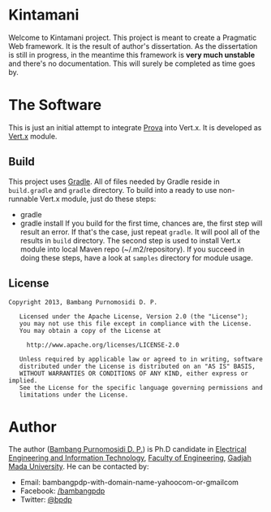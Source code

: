Kintamani
=========

Welcome to Kintamani project. This project is meant to create a Pragmatic Web framework. It is the result of author's dissertation. As the dissertation is still in progress, in the meantime this framework is **very much unstable** and there's no documentation. This will surely be completed as time goes by.

The Software
============

This is just an initial attempt to integrate [Prova](http://prova.ws) into Vert.x. It is developed as [Vert.x](http://vertx.io) module.

Build
-----

This project uses [Gradle](http://www.gradle.org). All of files needed by Gradle reside in `build.gradle` and `gradle` directory. To build into a ready to use non-runnable Vert.x module, just do these steps:
*	gradle
* gradle install
If you build for the first time, chances are, the first step will result an error. If that's the case, just repeat `gradle`. It will pool all of the results in `build` directory. The second step is used to install Vert.x module into local Maven repo (~/.m2/repository). If you succeed in doing these steps, have a look at `samples` directory for module usage.

License
-------
~~~
Copyright 2013, Bambang Purnomosidi D. P.

   Licensed under the Apache License, Version 2.0 (the "License");
   you may not use this file except in compliance with the License.
   You may obtain a copy of the License at

     http://www.apache.org/licenses/LICENSE-2.0

   Unless required by applicable law or agreed to in writing, software
   distributed under the License is distributed on an "AS IS" BASIS,
   WITHOUT WARRANTIES OR CONDITIONS OF ANY KIND, either express or implied.
   See the License for the specific language governing permissions and
   limitations under the License.
~~~

Author
======

The author ([Bambang Purnomosidi D. P.](http://bpdp.name)) is Ph.D candidate in [Electrical Engineering and Information Technology](http://pasca.te.ugm.ac.id), [Faculty of Engineering](http://www.fakultas-teknik.ugm.ac.id), [Gadjah Mada University](http://www.ugm.ac.id). He can be contacted by:
* Email: bambangpdp-with-domain-name-yahoocom-or-gmailcom
* Facebook: [/bambangpdp](http://www.facebook.com/bambangpdp)
* Twitter: [@bpdp](http://twitter.com/bpdp)
